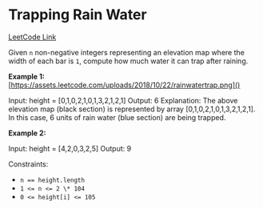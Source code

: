 # Trapping Rain Water

[LeetCode Link](https://leetcode.com/problems/trapping-rain-water/)

Given `n` non-negative integers representing an elevation map where the width of each bar is `1`, compute how much water it can trap after raining.

**Example 1:**
[https://assets.leetcode.com/uploads/2018/10/22/rainwatertrap.png]()

Input: height = [0,1,0,2,1,0,1,3,2,1,2,1]
Output: 6
Explanation: The above elevation map (black section) is represented by array [0,1,0,2,1,0,1,3,2,1,2,1]. In this case, 6 units of rain water (blue section) are being trapped.

**Example 2:**

Input: height = [4,2,0,3,2,5]
Output: 9

Constraints:

- `n == height.length`
- `1 <= n <= 2 \* 104`
- `0 <= height[i] <= 105`
